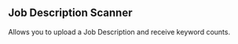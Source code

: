 ## Job Description Scanner

<p>Allows you to upload a Job Description and receive keyword counts.</p>
